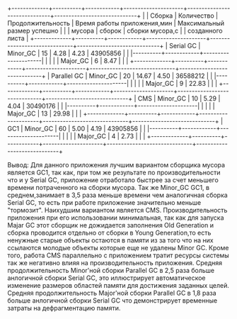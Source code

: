 

+-------------+----------+------------+---------------------+------------------------------+-----------------------------+
|             |  Сборка  | Количество | Продолжительность   | Время работы приложения,мин  | Максимальный размер успешно |
|             |  мусора  |   сборок   |  сборки мусора,с    |                              |       созданного листа      |
+-------------+----------+------------+---------------------+------------------------------+-----------------------------+
| Serial GC   | Minor_GC |     15     |         4.28        |             4.23             |           43905856          |
|             |----------+------------+---------------------|                              |                             |
|             | Major_GC |      6     |         8.47        |                              |                             |
+-------------+----------+------------+---------------------+------------------------------+-----------------------------+
| Parallel GC | Minor_GC |     20     |        14.67        |             4.50             |           36588212          |
|             |----------+------------+---------------------|                              |                             |
|             | Major_GC |      9     |        22.83        |                              |                             |
+-------------+----------+------------+---------------------+------------------------------+-----------------------------+
| СMS         | Minor_GC |     10     |         5.29        |             4.04             |           30490176          |
|             |----------+------------+---------------------|                              |                             |
|             | Major_GC |     13     |        29.98        |                              |                             |
+-------------+----------+------------+---------------------+------------------------------+-----------------------------+
| GC1         | Minor_GC |     60     |         5.00        |             4.19             |           43905856          |
|             |----------+------------+---------------------|                              |                             |
|             | Major_GC |      4     |         2.73        |                              |                             |
+-------------+----------+------------+---------------------+------------------------------+-----------------------------+

Вывод: Для данного приложения лучшим вариантом сборщика мусора является GC1, так как, при том же результате по производительности что и у Serial GC,
		приложение отработало быстрее за счет меньшего времени потраченного на сборки мусора. Так же Minor_GC GC1, в среднем,занимает в 3,5 раза меньше
		времени чем аналогичная сборка Serial GC, то есть при работе приложение значительно меньше "тормозит".
		Наихудшим вариантом является CMS. Производительность приложения при его использовании минимальная, так как для запуска Majar GC
		этот сборщик не дожидается заполнения Old Generation и сборка проводится отдельно от сборки в Young Generation,то есть ненужные старые объекты остаются
		в памяти из за того что на них ссылаются молодые объекты которые еще не удалены Minor GC. Кроме того, работа CMS параллельно с приложением тратит
		ресурсы системы так же негативно влияя на производительность приложения.
		Средняя продолжительность Minor'ной сборки Parallel GC в 2,5 раза больше анлогичной сборки Serial GC, это иллюстрирует автоматическое изменение 
		размеров областей памяти для достижения заданных целей. Средняя продолжительность Major'ной сборки Parallel GC в 1,8 раза больше анлогичной сборки Serial GC
		что демонстрирует временные затраты на дефрагментацию памяти.
